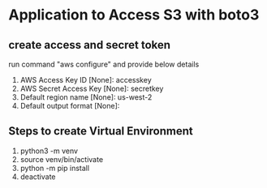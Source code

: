 # Application to Access S3 with boto3

## create access and secret token
run command "aws configure" and provide below details
1. AWS Access Key ID [None]: accesskey
2. AWS Secret Access Key [None]: secretkey
3. Default region name [None]: us-west-2
4. Default output format [None]:

## Steps to create Virtual Environment
1. python3 -m venv <path>
2.	source venv/bin/activate
3.	python -m pip install <package-name>
4.	deactivate
